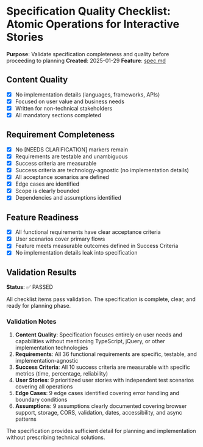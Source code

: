 # Specification Quality Checklist: Atomic Operations for Interactive Stories

**Purpose**: Validate specification completeness and quality before proceeding to planning
**Created**: 2025-01-29
**Feature**: [spec.md](../spec.md)

## Content Quality

- [x] No implementation details (languages, frameworks, APIs)
- [x] Focused on user value and business needs
- [x] Written for non-technical stakeholders
- [x] All mandatory sections completed

## Requirement Completeness

- [x] No [NEEDS CLARIFICATION] markers remain
- [x] Requirements are testable and unambiguous
- [x] Success criteria are measurable
- [x] Success criteria are technology-agnostic (no implementation details)
- [x] All acceptance scenarios are defined
- [x] Edge cases are identified
- [x] Scope is clearly bounded
- [x] Dependencies and assumptions identified

## Feature Readiness

- [x] All functional requirements have clear acceptance criteria
- [x] User scenarios cover primary flows
- [x] Feature meets measurable outcomes defined in Success Criteria
- [x] No implementation details leak into specification

## Validation Results

**Status**: ✅ PASSED

All checklist items pass validation. The specification is complete, clear, and ready for planning phase.

### Validation Notes

1. **Content Quality**: Specification focuses entirely on user needs and capabilities without mentioning TypeScript, jQuery, or other implementation technologies
2. **Requirements**: All 36 functional requirements are specific, testable, and implementation-agnostic
3. **Success Criteria**: All 10 success criteria are measurable with specific metrics (time, percentage, reliability)
4. **User Stories**: 9 prioritized user stories with independent test scenarios covering all operations
5. **Edge Cases**: 9 edge cases identified covering error handling and boundary conditions
6. **Assumptions**: 9 assumptions clearly documented covering browser support, storage, CORS, validation, dates, accessibility, and async patterns

The specification provides sufficient detail for planning and implementation without prescribing technical solutions.
